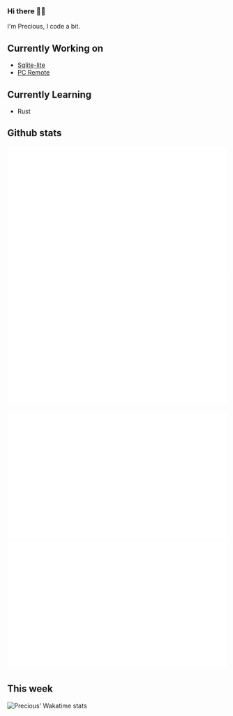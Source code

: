 ### Hi there 👋🏾 
I'm Precious, I code a bit.

## Currently Working on  
- [Sqlite-lite](https://github.com/Kyu/sqlite-lite)
- [PC Remote](https://github.com/PcRemote)



## Currently Learning
- Rust

## Github stats
![](https://raw.githubusercontent.com/Kyu/github-stats/master/generated/overview.svg#gh-dark-mode-only)
![](https://raw.githubusercontent.com/Kyu/github-stats/master/generated/overview.svg#gh-light-mode-only)

![](https://raw.githubusercontent.com/Kyu/github-stats/master/generated/languages.svg#gh-dark-mode-only)
![](https://raw.githubusercontent.com/Kyu/github-stats/master/generated/languages.svg#gh-light-mode-only)

## This week
![Precious' Wakatime stats](https://github-readme-stats.vercel.app/api/wakatime?username=Yu&langs_count=5&layout=compact&hide_progress=true)

